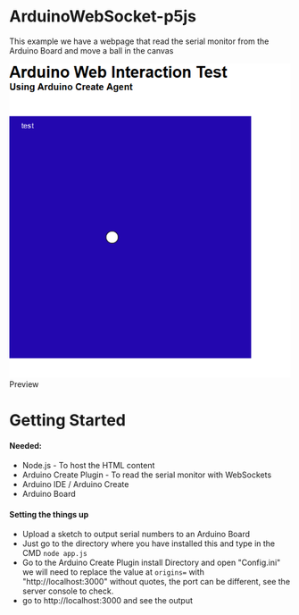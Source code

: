 # ArduinoWebSocket-p5js
This example we have a webpage that read the serial monitor from the Arduino Board and move a ball in the canvas

![Preview](Preview.png)
Preview

# Getting Started
#### Needed:
* Node.js - To host the HTML content
* Arduino Create Plugin - To read the serial monitor with WebSockets
* Arduino IDE / Arduino Create
* Arduino Board

#### Setting the things up
* Upload a sketch to output serial numbers to an Arduino Board
* Just go to the directory where you have installed this and type in the CMD `node app.js`
* Go to the Arduino Create Plugin install Directory and open "Config.ini" we will need to replace the value at `origins=` with "http://localhost:3000" without quotes, the port can be different, see the server console to check.
* go to http://localhost:3000 and see the output